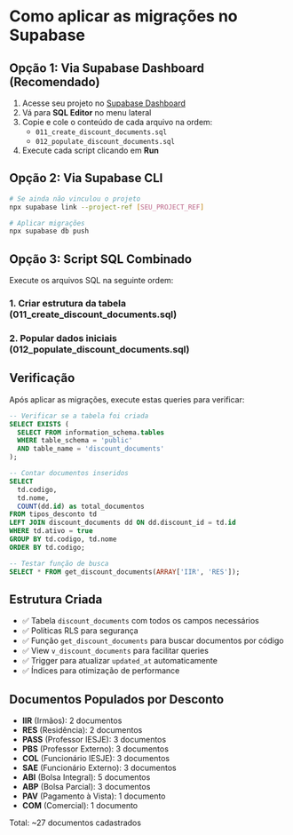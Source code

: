 # Como aplicar as migrações no Supabase

## Opção 1: Via Supabase Dashboard (Recomendado)

1. Acesse seu projeto no [Supabase Dashboard](https://app.supabase.com)
2. Vá para **SQL Editor** no menu lateral
3. Copie e cole o conteúdo de cada arquivo na ordem:
   - `011_create_discount_documents.sql`
   - `012_populate_discount_documents.sql`
4. Execute cada script clicando em **Run**

## Opção 2: Via Supabase CLI

```bash
# Se ainda não vinculou o projeto
npx supabase link --project-ref [SEU_PROJECT_REF]

# Aplicar migrações
npx supabase db push
```

## Opção 3: Script SQL Combinado

Execute os arquivos SQL na seguinte ordem:

### 1. Criar estrutura da tabela (011_create_discount_documents.sql)
### 2. Popular dados iniciais (012_populate_discount_documents.sql)

## Verificação

Após aplicar as migrações, execute estas queries para verificar:

```sql
-- Verificar se a tabela foi criada
SELECT EXISTS (
  SELECT FROM information_schema.tables 
  WHERE table_schema = 'public' 
  AND table_name = 'discount_documents'
);

-- Contar documentos inseridos
SELECT 
  td.codigo,
  td.nome,
  COUNT(dd.id) as total_documentos
FROM tipos_desconto td
LEFT JOIN discount_documents dd ON dd.discount_id = td.id
WHERE td.ativo = true
GROUP BY td.codigo, td.nome
ORDER BY td.codigo;

-- Testar função de busca
SELECT * FROM get_discount_documents(ARRAY['IIR', 'RES']);
```

## Estrutura Criada

- ✅ Tabela `discount_documents` com todos os campos necessários
- ✅ Políticas RLS para segurança
- ✅ Função `get_discount_documents` para buscar documentos por código
- ✅ View `v_discount_documents` para facilitar queries
- ✅ Trigger para atualizar `updated_at` automaticamente
- ✅ Índices para otimização de performance

## Documentos Populados por Desconto

- **IIR** (Irmãos): 2 documentos
- **RES** (Residência): 2 documentos  
- **PASS** (Professor IESJE): 3 documentos
- **PBS** (Professor Externo): 3 documentos
- **COL** (Funcionário IESJE): 3 documentos
- **SAE** (Funcionário Externo): 3 documentos
- **ABI** (Bolsa Integral): 5 documentos
- **ABP** (Bolsa Parcial): 3 documentos
- **PAV** (Pagamento à Vista): 1 documento
- **COM** (Comercial): 1 documento

Total: ~27 documentos cadastrados
